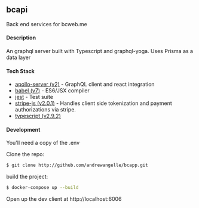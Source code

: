 ## bcapi
Back end services for bcweb.me

#### Description
An graphql server built with Typescript and graphql-yoga.
Uses Prisma as a data layer


#### Tech Stack
* [apollo-server (v2)](https://www.apollographql.com/docs/react/) - GraphQL client and react integration
* [babel (v7)](https://babeljs.io/) - ES6/JSX compiler
* [jest](https://facebook.github.io/jest/) - Test suite
* [stripe-js (v2.0.1)](https://github.com/stripe/react-stripe-elements) - Handles client side tokenization and payment authorizations via stripe.
* [typescript (v2.9.2)](https://www.typescriptlang.org/)

#### Development

You'll need a copy of the .env

Clone the repo:

```sh
$ git clone http://github.com/andrewangelle/bcapp.git
```

build the project:

```sh
$ docker-compose up --build
```


Open up the dev client at http://localhost:6006
